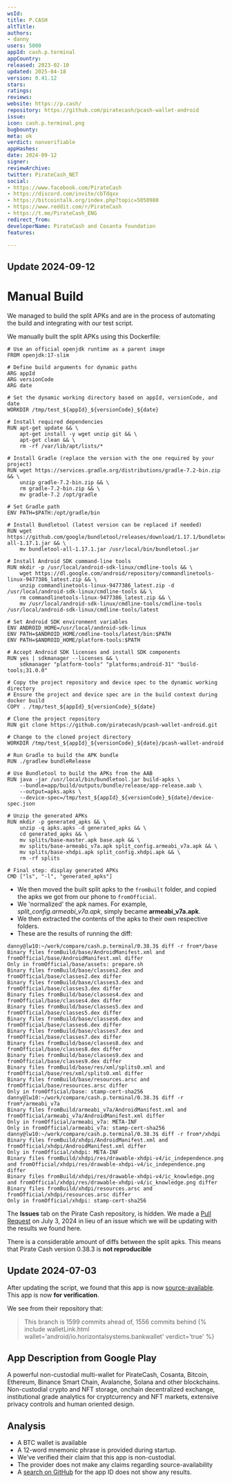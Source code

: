```yaml
---
wsId: 
title: P.CASH
altTitle: 
authors:
- danny
users: 5000
appId: cash.p.terminal
appCountry: 
released: 2023-02-10
updated: 2025-04-18
version: 0.41.12
stars: 
ratings: 
reviews: 
website: https://p.cash/
repository: https://github.com/piratecash/pcash-wallet-android
issue: 
icon: cash.p.terminal.png
bugbounty: 
meta: ok
verdict: nonverifiable
appHashes: 
date: 2024-09-12
signer: 
reviewArchive: 
twitter: PirateCash_NET
social:
- https://www.facebook.com/PirateCash
- https://discord.com/invite/cbTdqxx
- https://bitcointalk.org/index.php?topic=5050988
- https://www.reddit.com/r/PirateCash
- https://t.me/PirateCash_ENG
redirect_from: 
developerName: PirateCash and Cosanta foundation
features: 

---
```


## Update 2024-09-12

# Manual Build

We managed to build the split APKs and are in the process of automating the build and integrating with our test script.

We manually built the split APKs using this Dockerfile:

```
# Use an official openjdk runtime as a parent image
FROM openjdk:17-slim

# Define build arguments for dynamic paths
ARG appId
ARG versionCode
ARG date

# Set the dynamic working directory based on appId, versionCode, and date
WORKDIR /tmp/test_${appId}_${versionCode}_${date}

# Install required dependencies
RUN apt-get update && \
    apt-get install -y wget unzip git && \
    apt-get clean && \
    rm -rf /var/lib/apt/lists/*

# Install Gradle (replace the version with the one required by your project)
RUN wget https://services.gradle.org/distributions/gradle-7.2-bin.zip && \
    unzip gradle-7.2-bin.zip && \
    rm gradle-7.2-bin.zip && \
    mv gradle-7.2 /opt/gradle

# Set Gradle path
ENV PATH=$PATH:/opt/gradle/bin

# Install Bundletool (latest version can be replaced if needed)
RUN wget https://github.com/google/bundletool/releases/download/1.17.1/bundletool-all-1.17.1.jar && \
    mv bundletool-all-1.17.1.jar /usr/local/bin/bundletool.jar

# Install Android SDK command-line tools
RUN mkdir -p /usr/local/android-sdk-linux/cmdline-tools && \
    wget https://dl.google.com/android/repository/commandlinetools-linux-9477386_latest.zip && \
    unzip commandlinetools-linux-9477386_latest.zip -d /usr/local/android-sdk-linux/cmdline-tools && \
    rm commandlinetools-linux-9477386_latest.zip && \
    mv /usr/local/android-sdk-linux/cmdline-tools/cmdline-tools /usr/local/android-sdk-linux/cmdline-tools/latest

# Set Android SDK environment variables
ENV ANDROID_HOME=/usr/local/android-sdk-linux
ENV PATH=$ANDROID_HOME/cmdline-tools/latest/bin:$PATH
ENV PATH=$ANDROID_HOME/platform-tools:$PATH

# Accept Android SDK licenses and install SDK components
RUN yes | sdkmanager --licenses && \
    sdkmanager "platform-tools" "platforms;android-31" "build-tools;31.0.0"

# Copy the project repository and device spec to the dynamic working directory
# Ensure the project and device spec are in the build context during docker build
COPY . /tmp/test_${appId}_${versionCode}_${date}

# Clone the project repository
RUN git clone https://github.com/piratecash/pcash-wallet-android.git

# Change to the cloned project directory
WORKDIR /tmp/test_${appId}_${versionCode}_${date}/pcash-wallet-android

# Run Gradle to build the APK bundle
RUN ./gradlew bundleRelease

# Use Bundletool to build the APKs from the AAB
RUN java -jar /usr/local/bin/bundletool.jar build-apks \
    --bundle=app/build/outputs/bundle/release/app-release.aab \
    --output=apks.apks \
    --device-spec=/tmp/test_${appId}_${versionCode}_${date}/device-spec.json

# Unzip the generated APKs
RUN mkdir -p generated_apks && \
    unzip -q apks.apks -d generated_apks && \
    cd generated_apks && \
    mv splits/base-master.apk base.apk && \
    mv splits/base-armeabi_v7a.apk split_config.armeabi_v7a.apk && \
    mv splits/base-xhdpi.apk split_config.xhdpi.apk && \
    rm -rf splits

# Final step: display generated APKs
CMD ["ls", "-l", "generated_apks"]
```

- We then moved the built split apks to the `fromBuilt` folder, and copied the apks we got from our phone to `fromOfficial`. 
- We 'normalized' the apk names. For example, *split_config.armeabi_v7a.apk*, simply became **armeabi_v7a.apk**. 
- We then extracted the contents of the apks to their own respective folders.
- These are the results of running the diff:

```
danny@lw10:~/work/compare/cash.p.terminal/0.38.3$ diff -r from*/base
Binary files fromBuild/base/AndroidManifest.xml and fromOfficial/base/AndroidManifest.xml differ
Only in fromOfficial/base/assets: prepare.sh
Binary files fromBuild/base/classes2.dex and fromOfficial/base/classes2.dex differ
Binary files fromBuild/base/classes3.dex and fromOfficial/base/classes3.dex differ
Binary files fromBuild/base/classes4.dex and fromOfficial/base/classes4.dex differ
Binary files fromBuild/base/classes5.dex and fromOfficial/base/classes5.dex differ
Binary files fromBuild/base/classes6.dex and fromOfficial/base/classes6.dex differ
Binary files fromBuild/base/classes7.dex and fromOfficial/base/classes7.dex differ
Binary files fromBuild/base/classes8.dex and fromOfficial/base/classes8.dex differ
Binary files fromBuild/base/classes9.dex and fromOfficial/base/classes9.dex differ
Binary files fromBuild/base/res/xml/splits0.xml and fromOfficial/base/res/xml/splits0.xml differ
Binary files fromBuild/base/resources.arsc and fromOfficial/base/resources.arsc differ
Only in fromOfficial/base: stamp-cert-sha256
danny@lw10:~/work/compare/cash.p.terminal/0.38.3$ diff -r from*/armeabi_v7a
Binary files fromBuild/armeabi_v7a/AndroidManifest.xml and fromOfficial/armeabi_v7a/AndroidManifest.xml differ
Only in fromOfficial/armeabi_v7a: META-INF
Only in fromOfficial/armeabi_v7a: stamp-cert-sha256
danny@lw10:~/work/compare/cash.p.terminal/0.38.3$ diff -r from*/xhdpi
Binary files fromBuild/xhdpi/AndroidManifest.xml and fromOfficial/xhdpi/AndroidManifest.xml differ
Only in fromOfficial/xhdpi: META-INF
Binary files fromBuild/xhdpi/res/drawable-xhdpi-v4/ic_independence.png and fromOfficial/xhdpi/res/drawable-xhdpi-v4/ic_independence.png differ
Binary files fromBuild/xhdpi/res/drawable-xhdpi-v4/ic_knowledge.png and fromOfficial/xhdpi/res/drawable-xhdpi-v4/ic_knowledge.png differ
Binary files fromBuild/xhdpi/resources.arsc and fromOfficial/xhdpi/resources.arsc differ
Only in fromOfficial/xhdpi: stamp-cert-sha256
```

The **Issues** tab on the Pirate Cash repository, is hidden. We made a [Pull Request](https://github.com/piratecash/pcash-wallet-android/pull/1) on July 3, 2024 in lieu of an issue which we will be updating with the results we found here.

There is a considerable amount of diffs between the split apks. This means that Pirate Cash version 0.38.3 is **not reproducible**

## Update 2024-07-03

After updating the script, we found that this app is now [source-available](https://github.com/piratecash/pcash-wallet-android). This app is now **for verification**. 

We see from their repository that:

> This branch is 1599 commits ahead of, 1556 commits behind {% include walletLink.html wallet='android/io.horizontalsystems.bankwallet' verdict='true' %}

## App Description from Google Play

A powerful non-custodial multi-wallet for PirateCash, Cosanta, Bitcoin, Ethereum, Binance Smart Chain, Avalanche, Solana and other blockchains. Non-custodial crypto and NFT storage, onchain decentralized exchange, institutional grade analytics for cryptcurrency and NFT markets, extensive privacy controls and human oriented design.

## Analysis 

- A BTC wallet is available
- A 12-word mnemonic phrase is provided during startup. 
- We've verified their claim that this app is non-custodial. 
- The provider does not make any claims regarding source-availability
- A [search on GitHub](https://github.com/search?q=cash.p.terminal&type=code) for the app ID does not show any results.